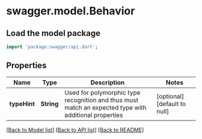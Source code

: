 # swagger.model.Behavior

## Load the model package
```dart
import 'package:swagger/api.dart';
```

## Properties
Name | Type | Description | Notes
------------ | ------------- | ------------- | -------------
**typeHint** | **String** | Used for polymorphic type recognition and thus must match an expected type with additional properties | [optional] [default to null]

[[Back to Model list]](../README.md#documentation-for-models) [[Back to API list]](../README.md#documentation-for-api-endpoints) [[Back to README]](../README.md)


